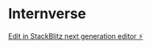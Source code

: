 # Internverse

[Edit in StackBlitz next generation editor ⚡️](https://stackblitz.com/~/github.com/Nishanthk10/Internverse)